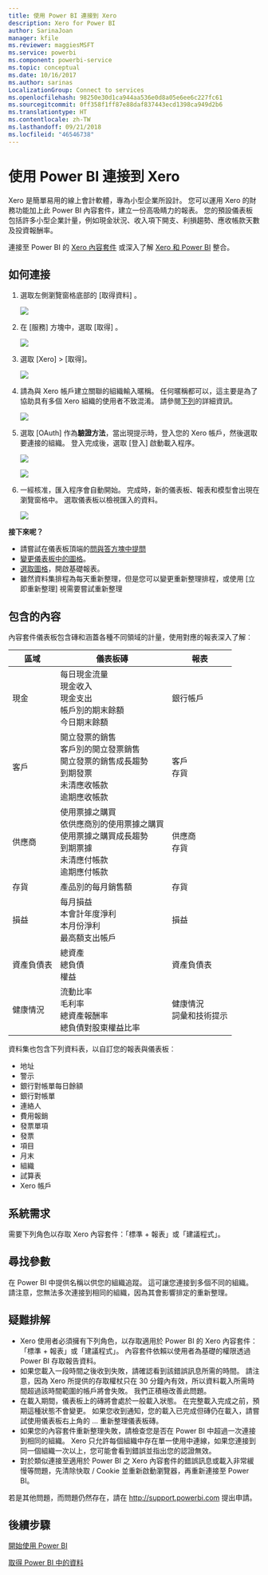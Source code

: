 ```yaml
---
title: 使用 Power BI 連接到 Xero
description: Xero for Power BI
author: SarinaJoan
manager: kfile
ms.reviewer: maggiesMSFT
ms.service: powerbi
ms.component: powerbi-service
ms.topic: conceptual
ms.date: 10/16/2017
ms.author: sarinas
LocalizationGroup: Connect to services
ms.openlocfilehash: 98250e30d1ca944aa536e0d8a05e6ee6c227fc61
ms.sourcegitcommit: 0ff358f1ff87e88daf837443ecd1398ca949d2b6
ms.translationtype: HT
ms.contentlocale: zh-TW
ms.lasthandoff: 09/21/2018
ms.locfileid: "46546738"
---
```

# <a name="connect-to-xero-with-power-bi"></a>使用 Power BI 連接到 Xero
Xero 是簡單易用的線上會計軟體，專為小型企業所設計。 您可以運用 Xero 的財務功能加上此 Power BI 內容套件，建立一份高吸睛力的報表。 您的預設儀表板包括許多小型企業計量，例如現金狀況、收入項下開支、利損趨勢、應收帳款天數及投資報酬率。

連接至 Power BI 的 [Xero 內容套件](https://app.powerbi.com/getdata/services/xero) 或深入了解 [Xero 和 Power BI](https://help.xero.com/Power-BI) 整合。

## <a name="how-to-connect"></a>如何連接
1. 選取左側瀏覽窗格底部的 [取得資料]  。
   
   ![](media/service-connect-to-xero/getdata.png)
2. 在 [服務]  方塊中，選取 [取得] 。
   
   ![](media/service-connect-to-xero/services.png)
3. 選取 [Xero] \> [取得]。
   
   ![](media/service-connect-to-xero/connect.png)
4. 請為與 Xero 帳戶建立關聯的組織輸入暱稱。 任何暱稱都可以，這主要是為了協助具有多個 Xero 組織的使用者不致混淆。 請參閱[下列](#FindingParams)的詳細資訊。
   
   ![](media/service-connect-to-xero/params.png)
5. 選取 [OAuth] 作為**驗證方法**，當出現提示時，登入您的 Xero 帳戶，然後選取要連接的組織。 登入完成後，選取 [登入] 啟動載入程序。
   
    ![](media/service-connect-to-xero/creds.png)
   
    ![](media/service-connect-to-xero/creds2.png)
6. 一經核准，匯入程序會自動開始。 完成時，新的儀表板、報表和模型會出現在瀏覽窗格中。 選取儀表板以檢視匯入的資料。
   
     ![](media/service-connect-to-xero/dashboard.png)

**接下來呢？**

* 請嘗試在儀表板頂端的[問與答方塊中提問](consumer/end-user-q-and-a.md)
* [變更儀表板中的圖格](service-dashboard-edit-tile.md)。
* [選取圖格](consumer/end-user-tiles.md)，開啟基礎報表。
* 雖然資料集排程為每天重新整理，但是您可以變更重新整理排程，或使用 [立即重新整理] 視需要嘗試重新整理

## <a name="whats-included"></a>包含的內容
內容套件儀表板包含磚和涵蓋各種不同領域的計量，使用對應的報表深入了解︰  

| 區域 | 儀表板磚 | 報表 |
| --- | --- | --- |
| 現金 |每日現金流量 <br>現金收入 <br>現金支出 <br>帳戶別的期末餘額 <br>今日期末餘額 |銀行帳戶 |
| 客戶 |開立發票的銷售 <br>客戶別的開立發票銷售 <br>開立發票的銷售成長趨勢 <br>到期發票 <br>未清應收帳款 <br>逾期應收帳款 |客戶 <br>存貨 |
| 供應商 |使用票據之購買 <br>依供應商別的使用票據之購買 <br>使用票據之購買成長趨勢 <br> 到期票據 <br>未清應付帳款 <br>逾期應付帳款 |供應商 <br>存貨 |
| 存貨 |產品別的每月銷售額 |存貨 |
| 損益 |每月損益 <br>本會計年度淨利 <br>本月份淨利 <br>最高額支出帳戶 |損益 |
| 資產負債表 |總資產 <br>總負債 <br>權益 |資產負債表 |
| 健康情況 |流動比率 <br>毛利率 <br> 總資產報酬率 <br>總負債對股東權益比率 |健康情況 <br>詞彙和技術提示 |

資料集也包含下列資料表，以自訂您的報表與儀表板︰  

* 地址  
* 警示  
* 銀行對帳單每日餘額  
* 銀行對帳單  
* 連絡人  
* 費用報銷  
* 發票單項  
* 發票  
* 項目  
* 月末  
* 組織  
* 試算表  
* Xero 帳戶

## <a name="system-requirements"></a>系統需求
需要下列角色以存取 Xero 內容套件：「標準 + 報表」或「建議程式」。

<a name="FindingParams"></a>

## <a name="finding-parameters"></a>尋找參數
在 Power BI 中提供名稱以供您的組織追蹤。 這可讓您連接到多個不同的組織。 請注意，您無法多次連接到相同的組織，因為其會影響排定的重新整理。   

## <a name="troubleshooting"></a>疑難排解
* Xero 使用者必須擁有下列角色，以存取適用於 Power BI 的 Xero 內容套件：「標準 + 報表」或「建議程式」。 內容套件依賴以使用者為基礎的權限透過 Power BI 存取報告資料。  
* 如果您載入一段時間之後收到失敗，請確認看到該錯誤訊息所需的時間。 請注意，因為 Xero 所提供的存取權杖只在 30 分鐘內有效，所以資料載入所需時間超過該時間範圍的帳戶將會失敗。 我們正積極改善此問題。
* 在載入期間，儀表板上的磚將會處於一般載入狀態。 在完整載入完成之前，預期這種狀態不會變更。 如果您收到通知，您的載入已完成但磚仍在載入，請嘗試使用儀表板右上角的 ... 重新整理儀表板磚。
* 如果您的內容套件重新整理失敗，請檢查您是否在 Power BI 中超過一次連接到相同的組織。 Xero 只允許每個組織中存在單一使用中連線，如果您連接到同一個組織一次以上，您可能會看到錯誤並指出您的認證無效。  
* 對於類似連接至適用於 Power BI 之 Xero 內容套件的錯誤訊息或載入非常緩慢等問題，先清除快取 / Cookie 並重新啟動瀏覽器，再重新連接至 Power BI。  

若是其他問題，而問題仍然存在，請在 http://support.powerbi.com 提出申請。

## <a name="next-steps"></a>後續步驟
[開始使用 Power BI](service-get-started.md)

[取得 Power BI 中的資料](service-get-data.md)

